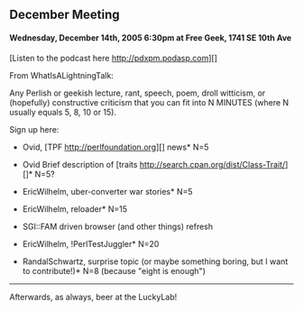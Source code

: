 ## December Meeting

#### Wednesday, December 14th, 2005 6:30pm at Free Geek, 1741 SE 10th Ave

[Listen to the podcast here http://pdxpm.podasp.com][]

From WhatIsALightningTalk:

Any Perlish or geekish lecture, rant, speech, poem, droll witticism, or (hopefully) constructive criticism that you can fit into N MINUTES (where N usually equals 5, 8, 10 or 15).

Sign up here:

* Ovid, [TPF http://perlfoundation.org][] news* N=5


* Ovid Brief description of [traits http://search.cpan.org/dist/Class-Trait/][]* N=5? 


* EricWilhelm, uber-converter war stories* N=5


* EricWilhelm, reloader* N=15
* SGI::FAM driven browser (and other things) refresh


* EricWilhelm, !PerlTestJuggler* N=20


* RandalSchwartz, surprise topic (or maybe something boring, but I want to contribute!)* N=8 (because "eight is enough")



---

Afterwards, as always, beer at the LuckyLab!
